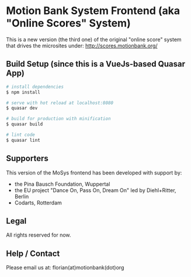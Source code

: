 # Motion Bank System Frontend (aka "Online Scores" System)

This is a new version (the third one) of the original "online score" system that drives the microsites under: http://scores.motionbank.org/

## Build Setup (since this is a VueJs-based Quasar App)

``` bash
# install dependencies
$ npm install

# serve with hot reload at localhost:8080
$ quasar dev

# build for production with minification
$ quasar build

# lint code
$ quasar lint
```

## Supporters

This version of the MoSys frontend has been developed with support by:
- the Pina Bausch Foundation, Wuppertal
- the EU project "Dance On, Pass On, Dream On" led by Diehl+Ritter, Berlin
- Codarts, Rotterdam

## Legal

All rights reserved for now.

## Help / Contact

Please email us at: florian(at)motionbank(dot)org
